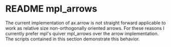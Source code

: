 # README mpl_arrows

The current implementation of ax.arrow is not straight forward applicable
to work as relative size non-orthogonally oriented arrows.
For these reasons I currently prefer mpl's quiver mpl_arrows
over the arrow implementation. The scripts contained in this section
demonstrate this behavior.
